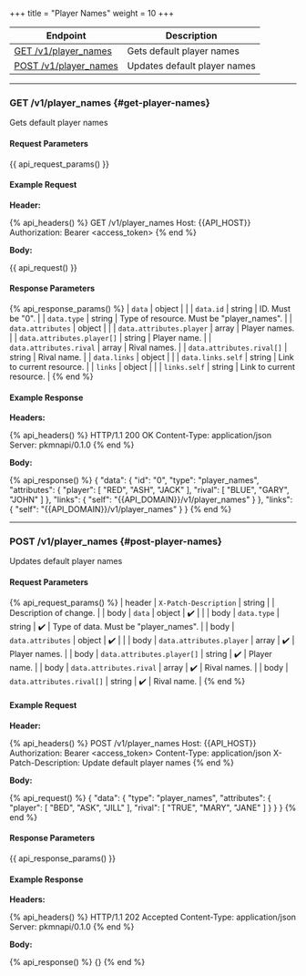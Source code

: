 +++
title = "Player Names"
weight = 10
+++

| Endpoint                                    | Description                  |
|---------------------------------------------|------------------------------|
| [GET /v1/player_names](#get-player-names)   | Gets default player names    |
| [POST /v1/player_names](#post-player-names) | Updates default player names |

---

### GET /v1/player_names {#get-player-names}

Gets default player names

#### Request Parameters

{{ api_request_params() }}

#### Example Request

**Header:**

{% api_headers() %}
GET /v1/player_names
Host: {{API_HOST}}
Authorization: Bearer <access_token>
{% end %}

**Body:**

{{ api_request() }}

#### Response Parameters

{% api_response_params() %}
| `data`                     | object |                                           |
| `data.id`                  | string | ID. Must be "0".                          |
| `data.type`                | string | Type of resource. Must be "player_names". |
| `data.attributes`          | object |                                           |
| `data.attributes.player`   | array  | Player names.                             |
| `data.attributes.player[]` | string | Player name.                              |
| `data.attributes.rival`    | array  | Rival names.                              |
| `data.attributes.rival[]`  | string | Rival name.                               |
| `data.links`               | object |                                           |
| `data.links.self`          | string | Link to current resource.                 |
| `links`                    | object |                                           |
| `links.self`               | string | Link to current resource.                 |
{% end %}

#### Example Response

**Headers:**

{% api_headers() %}
HTTP/1.1 200 OK
Content-Type: application/json
Server: pkmnapi/0.1.0
{% end %}

**Body:**

{% api_response() %}
{
    "data": {
        "id": "0",
        "type": "player_names",
        "attributes": {
            "player": [
                "RED",
                "ASH",
                "JACK"
            ],
            "rival": [
                "BLUE",
                "GARY",
                "JOHN"
            ]
        },
        "links": {
            "self": "{{API_DOMAIN}}/v1/player_names"
        }
    },
    "links": {
        "self": "{{API_DOMAIN}}/v1/player_names"
    }
}
{% end %}

---

### POST /v1/player_names {#post-player-names}

Updates default player names

#### Request Parameters

{% api_request_params() %}
| header | `X-Patch-Description`      | string |   | Description of change.                |
| body   | `data`                     | object | ✔️ |                                       |
| body   | `data.type`                | string | ✔️ | Type of data. Must be "player_names". |
| body   | `data.attributes`          | object | ✔️ |                                       |
| body   | `data.attributes.player`   | array  | ✔️ | Player names.                         |
| body   | `data.attributes.player[]` | string | ✔️ | Player name.                          |
| body   | `data.attributes.rival`    | array  | ✔️ | Rival names.                          |
| body   | `data.attributes.rival[]`  | string | ✔️ | Rival name.                           |
{% end %}

#### Example Request

**Header:**

{% api_headers() %}
POST /v1/player_names
Host: {{API_HOST}}
Authorization: Bearer <access_token>
Content-Type: application/json
X-Patch-Description: Update default player names
{% end %}

**Body:**

{% api_request() %}
{
    "data": {
        "type": "player_names",
        "attributes": {
            "player": [
                "BED",
                "ASK",
                "JILL"
            ],
            "rival": [
                "TRUE",
                "MARY",
                "JANE"
            ]
        }
    }
}
{% end %}

#### Response Parameters

{{ api_response_params() }}

#### Example Response

**Headers:**

{% api_headers() %}
HTTP/1.1 202 Accepted
Content-Type: application/json
Server: pkmnapi/0.1.0
{% end %}

**Body:**

{% api_response() %}
{}
{% end %}
